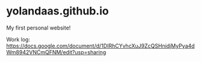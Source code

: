# yolandaas.github.io
My first personal website!

Work log:
https://docs.google.com/document/d/1DIRhCYvhcXuJ9ZcQSHnidjMyPya4dWm8942VNCmQFNM/edit?usp=sharing
